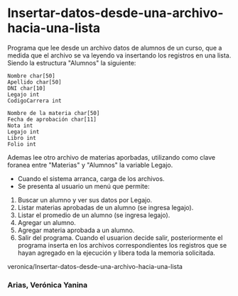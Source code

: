 # Insertar-datos-desde-una-archivo-hacia-una-lista
Programa que lee desde un archivo datos de alumnos de un curso, que a medida que el archivo se va leyendo va insertando los registros en una lista.
Siendo la estructura "Alumnos" la siguiente:

```
Nombre char[50]
Apellido char[50]
DNI char[10]
Legajo int
CodigoCarrera int
```
```
Nombre de la materia char[50]
Fecha de aprobación char[11]
Nota int
Legajo int
Libro int
Folio int
```

Ademas lee otro archivo de materias aporbadas, utilizando como clave foranea entre "Materias" y "Alumnos" la variable Legajo.
- Cuando el sistema arranca, carga de los archivos.
- Se presenta al usuario un menú que permite:
1. Buscar un alumno y ver sus datos por Legajo.
2. Listar materias aprobadas de un alumno (se ingresa legajo).
3. Listar el promedio de un alumno (se ingresa legajo).
4. Agregar un alumno.
5. Agregar materia aprobada a un alumno.
6. Salir del programa.
Cuando el usuarion decide salir, posteriormente el programa inserta en los archivos correspondientes los
registros que se hayan agregado en la ejecución y libera toda la memoria solicitada.

veronica/Insertar-datos-desde-una-archivo-hacia-una-lista
### Arias, Verónica Yanina
